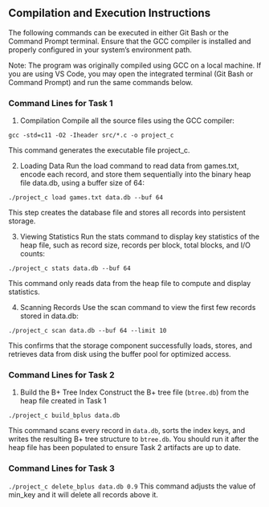 ## Compilation and Execution Instructions

The following commands can be executed in either Git Bash or the Command Prompt terminal.
Ensure that the GCC compiler is installed and properly configured in your system’s environment path.

Note:
The program was originally compiled using GCC on a local machine.
If you are using VS Code, you may open the integrated terminal (Git Bash or Command Prompt) and run the same commands below.

### Command Lines for Task 1
1. Compilation
Compile all the source files using the GCC compiler:

``` gcc -std=c11 -O2 -Iheader src/*.c -o project_c ``` 

This command generates the executable file project_c.


2. Loading Data
Run the load command to read data from games.txt, encode each record, and store them sequentially into the binary heap file data.db, using a buffer size of 64:

``` ./project_c load games.txt data.db --buf 64 ``` 

This step creates the database file and stores all records into persistent storage.


3. Viewing Statistics
Run the stats command to display key statistics of the heap file, such as record size, records per block, total blocks, and I/O counts:

``` ./project_c stats data.db --buf 64 ``` 

This command only reads data from the heap file to compute and display statistics.


4. Scanning Records
Use the scan command to view the first few records stored in data.db:

``` ./project_c scan data.db --buf 64 --limit 10 ``` 


This confirms that the storage component successfully loads, stores, and retrieves data from disk using the buffer pool for optimized access.



### Command Lines for Task 2

1. Build the B+ Tree Index
Construct the B+ tree file (`btree.db`) from the heap file created in Task 1

``` ./project_c build_bplus data.db ```

This command scans every record in `data.db`, sorts the index keys, and writes the resulting B+ tree structure to `btree.db`. You should run it after the heap file has been populated to ensure Task 2 artifacts are up to date.

### Command Lines for Task 3
 ``` ./project_c delete_bplus data.db 0.9 ``` 
 This command adjusts the value of min_key and it will delete all records above it.
